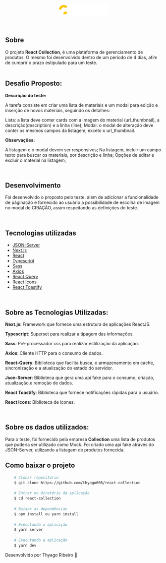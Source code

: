<p align="center">
 <img src="/public/logo.png" alt="collection" />
</p>
<br>

## Sobre

O projeto **React Collection**, é uma plataforma de gerenciamento de produtos. O mesmo foi desenvolvido dentro de um período de 4 dias, afim de cumprir o prazo estipulado para um teste. <br><br>

## Desafio Proposto:

**Descrição do teste:**

A tarefa consiste em criar uma lista de materiais e um modal para edição e inserção de novos materiais, seguindo os detalhes:
	
Lista: a lista deve conter cards com a imagem do material (url_thumbnail), a descrição(description)  e a linha (line);
Modal: o modal de alteração deve conter os mesmos campos da listagem, exceto o url_thumbnail.

**Observações:**

A listagem e o modal devem ser responsivos;
Na listagem, incluir um campo texto para buscar os materiais, por descrição e linha;
Opções de editar e excluir o material na listagem;

<br>

## Desenvolvimento

Foi desenvolvido o proposto pelo teste, além de adicionar a funcionalidade de páginação e fornecido ao usuário a possibilidade de escolha de imagem no modal de CRIAÇÃO, assim respeitando as definições do teste.

<br>

## Tecnologias utilizadas

- [JSON-Server](https://www.npmjs.com/package/json-server)
- [Next.js](https://nextjs.org/)
- [React](https://pt-br.reactjs.org/)
- [Typescript](https://www.typescriptlang.org/)
- [Sass](https://sass-lang.com/)
- [Axios](https://axios-http.com/docs/intro)
- [React Query](https://tanstack.com/query/v4)
- [React Icons](https://react-icons.github.io/react-icons/)
- [React Toastify](https://fkhadra.github.io/react-toastify/introduction/)

<br>

## Sobre as Tecnologias Utilizadas:

**Next.js**: Framework que fornece uma estrutura de aplicações ReactJS.

**Typescript**: Superset para realizar a tipagem das informações.

**Sass**: Pré-processador css para realizar estilização da aplicação.

**Axios**: Cliente HTTP para o consumo de dados.

**React-Query**: Biblioteca que facilita busca, o armazenamento em cache, sincronização e a atualização do estado do servidor.

**Json-Server**: Biblioteca que gera uma api fake para o consumo, criação, atualização,e remoção de dados.

**React Toastify**: Biblioteca que fornece notificações rápidas para o usuário. 

**React Icons**: Biblioteca de ícones.

<br>

## Sobre os dados utilizados:

Para o teste, foi fornecido pela empresa **Collection** uma lista de produtos que poderia ser utilizado como Mock.
Foi criado uma api fake através do JSON-Server, utilizando a listagem de produtos fornecida.<br>

## Como baixar o projeto

```bash
    # Clonar repositório
    $ git clone https://github.com/thyago608/react-collection

    # Entrar no diretório da aplicação
    $ cd react-collection

    # Baixar as dependências
    $ npm install ou yarn install

    # Executando a aplicação
    $ yarn server
    
    # Executando a aplicação
    $ yarn dev
```

Desenvolvido por Thyago Ribeiro 👋
